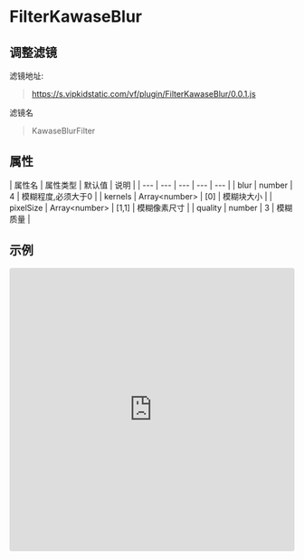 # FilterKawaseBlur

## 调整滤镜
滤镜地址:
> https://s.vipkidstatic.com/vf/plugin/FilterKawaseBlur/0.0.1.js

滤镜名
> KawaseBlurFilter 

## 属性

| 属性名 | 属性类型 | 默认值 | 说明 |
| --- | --- | --- | --- | --- |
| blur | number | 4 | 模糊程度,必须大于0 |
| kernels | Array\<number\> | [0] | 模糊块大小 |
| pixelSize | Array\<number\> | [1,1] | 模糊像素尺寸 |
| quality | number | 3 | 模糊质量 |


## 示例

<iframe
     src="https://codesandbox.io/embed/kawaseblurfilter-st4m8?fontsize=14&hidenavigation=1&module=%2Fsrc%2Fcomponents.ts&theme=dark"
     style="width:100%; height:500px; border:0; border-radius: 4px; overflow:hidden;"
     title="kawaseblurfilter"
     allow="accelerometer; ambient-light-sensor; camera; encrypted-media; geolocation; gyroscope; hid; microphone; midi; payment; usb; vr"
     sandbox="allow-forms allow-modals allow-popups allow-presentation allow-same-origin allow-scripts"
   ></iframe>